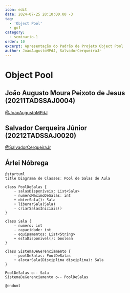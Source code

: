 ```yaml
---
icon: edit
date: 2024-07-25 20:10:00.00 -3
tag:
  - 'Object Pool'
  - gof
category:
  - seminario-1
order: 10
excerpt: Apresentação do Padrão de Projeto Object Pool
author: JoaoAugustoMPdJ, SalvadorCerqueiraJr
---
```


# Object Pool

## João Augusto Moura Peixoto de Jesus (20211TADSSAJ0004)
[@JoaoAugustoMPdJ](https://github.com/JoaoAugustoMPdJ)

<!-- @include: ../../../includes/seminario-1-JoaoAugustoMPdJ/README.md -->


## Salvador Cerqueira Júnior (20212TADSSAJ0020)
[@SalvadorCerqueiraJr](https://github.com/SalvadorCerqueiraJr)

<!-- @include: ../../../includes/seminario-1-SalvadorCerqueiraJr/README.md -->

## Árlei Nóbrega
```plantum1
@startuml
title Diagrama de Classes: Pool de Salas de Aula

class PoolDeSalas {
    - salasDisponiveis: List<Sala>
    - numeroMaximoDeSalas: int
    + obterSala(): Sala
    + liberarSala(Sala)
    - criarSalasIniciais()
}

class Sala {
    - numero: int
    - capacidade: int
    - equipamentos: List<String>
    + estaDisponivel(): boolean
}

class SistemaDeGerenciamento {
    - poolDeSalas: PoolDeSalas
    + alocarSala(Disciplina disciplina): Sala
}

PoolDeSalas o-- Sala
SistemaDeGerenciamento o-- PoolDeSalas

@enduml
```
